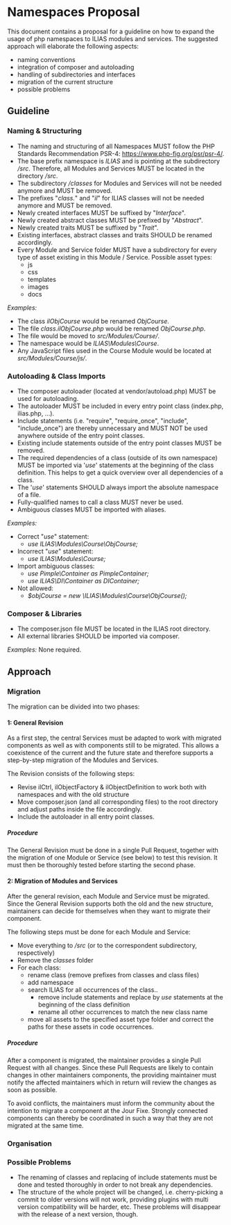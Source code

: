 # Namespaces Proposal

This document contains a proposal for a guideline on how to expand the usage of 
php namespaces to ILIAS modules and services. The suggested approach will elaborate 
the following aspects:
* naming conventions
* integration of composer and autoloading
* handling of subdirectories and interfaces
* migration of the current structure
* possible problems

## Guideline

### Naming & Structuring

* The naming and structuring of all Namespaces MUST follow the PHP Standards Recommendation PSR-4: https://www.php-fig.org/psr/psr-4/.
* The base prefix namespace is *ILIAS* and is pointing at the subdirectory */src*. Therefore, all Modules and Services MUST be located in the directory */src*. 
* The subdirectory */classes* for Modules and Services will not be needed anymore and MUST be removed.
* The prefixes "*class.*" and "*il*" for ILIAS classes will not be needed anymore and MUST be removed.
* Newly created interfaces MUST be suffixed by "*Interface*".
* Newly created abstract classes MUST be prefixed by "*Abstract*".
* Newly created traits MUST be suffixed by "*Trait*".
* Existing interfaces, abstract classes and traits SHOULD be renamed accordingly.
* Every Module and Service folder MUST have a subdirectory for every type of asset 
existing in this Module / Service. Possible asset types:
    * js
    * css
    * templates
    * images
    * docs

*Examples:*

* The class *ilObjCourse* would be renamed *ObjCourse*.
* The file *class.ilObjCourse.php* would be renamed *ObjCourse.php*.
* The file would be moved to *src/Modules/Course/*.
* The namespace would be *ILIAS\Modules\Course*.
* Any JavaScript files used in the Course Module would be located at *src/Modules/Course/js/*.

### Autoloading & Class Imports

* The composer autoloader (located at vendor/autoload.php) MUST be used for autoloading.
* The autoloader MUST be included in every entry point class (index.php, ilias.php, ...).
* Include statements (i.e. "require", "require_once", "include", "include_once") are thereby unnecessary and MUST NOT be used anywhere outside 
of the entry point classes.
* Existing include statements outside of the entry point classes MUST be removed.
* The required dependencies of a class (outside of its own namespace) MUST be imported via '*use*' statements at 
the beginning of the class definition. This helps to get a quick overview over all dependencies of a class.
* The '*use*' statements SHOULD always import the absolute namespace of a file.
* Fully-qualified names to call a class MUST never be used. 
* Ambiguous classes MUST be imported with aliases.
 
*Examples:*

* Correct "*use*" statement: 
    * *use ILIAS\Modules\Course\ObjCourse;*
* Incorrect "*use*" statement: 
    * *use ILIAS\Modules\Course;*
* Import ambiguous classes:
    * *use Pimple\Container as PimpleContainer;*
    * *use ILIAS\DI\Container as DIContainer;*
* Not allowed: 
    * *$objCourse = new \ILIAS\Modules\Course\ObjCourse();*

### Composer & Libraries

* The composer.json file MUST be located in the ILIAS root directory.
* All external libraries SHOULD be imported via composer.

*Examples:*
None required.


## Approach
 
### Migration

The migration can be divided into two phases:

#### 1: General Revision

As a first step, the central Services must be adapted to work with migrated components as well as with components still to be migrated. This allows a coexistence of the current and the future state and therefore supports a step-by-step migration of the Modules and Services. 

The Revision consists of the following steps:

* Revise ilCtrl, ilObjectFactory & ilObjectDefinition to work both with namespaces and with the old structure
* Move composer.json (and all corresponding files) to the root directory and adjust paths inside the file accordingly.
* Include the autoloader in all entry point classes.

##### Procedure

The General Revision must be done in a single Pull Request, together with the migration of one Module or Service (see below) to test this revision. It must then be thoroughly tested before starting the second phase.

#### 2: Migration of Modules and Services

After the general revision, each Module and Service must be migrated. Since the General Revision supports both the old and the new structure, maintainers can decide for themselves when they want to migrate their component. 

The following steps must be done for each Module and Service:

* Move everything to */src* (or to the correspondent subdirectory, respectively)
* Remove the *classes* folder
* For each class:
    * rename class (remove prefixes from classes and class files)
    * add namespace 
    * search ILIAS for all occurrences of the class..
        * remove include statements and replace by *use* statements at the beginning of the class definition
        * rename all other occurrences to match the new class name 
    * move all assets to the specified asset type folder and correct the paths for these assets in code occurrences.

##### Procedure
    
After a component is migrated, the maintainer provides a single Pull Request with all changes. Since these Pull Requests are likely to contain changes in other maintainers components, the providing maintainer must notify the affected maintainers which in return will review the changes as soon as possible.

To avoid conflicts, the maintainers must inform the community about the intention to migrate a component at the Jour Fixe. Strongly connected components can thereby be coordinated in such a way that they are not migrated at the same time.
    
### Organisation
    
### Possible Problems

* The renaming of classes and replacing of include statements must be done and tested thoroughly in order to not break
any dependencies.
* The structure of the whole project will be changed, i.e. cherry-picking a commit to older versions will not work, providing plugins with multi version compatibility will be harder, etc. These problems will disappear with the release of a next version, though.